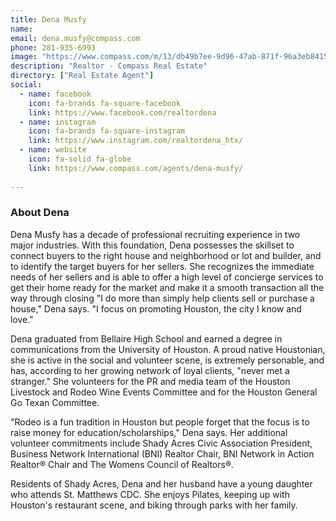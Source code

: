 ```yaml
---
title: Dena Musfy
name:
email: dena.musfy@compass.com
phone: 281-935-6993
image: "https://www.compass.com/m/13/db49b7ee-9d96-47ab-871f-96a3eb8415d1/origin.jpg"
description: "Realtor - Compass Real Estate"
directory: ["Real Estate Agent"]
social:
  - name: facebook
    icon: fa-brands fa-square-facebook
    link: https://www.facebook.com/realtordena
  - name: instagram
    icon: fa-brands fa-square-instagram
    link: https://www.instagram.com/realtordena_htx/
  - name: website
    icon: fa-solid fa-globe
    link: https://www.compass.com/agents/dena-musfy/
    
---
```

### About Dena

Dena Musfy has a decade of professional recruiting experience in two major industries. With this foundation, Dena possesses the skillset to connect buyers to the right house and neighborhood or lot and builder, and to identify the target buyers for her sellers. She recognizes the immediate needs of her sellers and is able to offer a high level of concierge services to get their home ready for the market and make it a smooth transaction all the way through closing "I do more than simply help clients sell or purchase a house," Dena says. "I focus on promoting Houston, the city I know and love."

Dena graduated from Bellaire High School and earned a degree in communications from the University of Houston. A proud native Houstonian, she is active in the social and volunteer scene, is extremely personable, and has, according to her growing network of loyal clients, "never met a stranger." She volunteers for the PR and media team of the Houston Livestock and Rodeo Wine Events Committee and for the Houston General Go Texan Committee.

"Rodeo is a fun tradition in Houston but people forget that the focus is to raise money for education/scholarships," Dena says. Her additional volunteer commitments include Shady Acres Civic Association President, Business Network International (BNI) Realtor Chair, BNI Network in Action Realtor® Chair and The Womens Council of Realtors®.

Residents of Shady Acres, Dena and her husband have a young daughter who attends St. Matthews CDC. She enjoys Pilates, keeping up with Houston's restaurant scene, and biking through parks with her family.